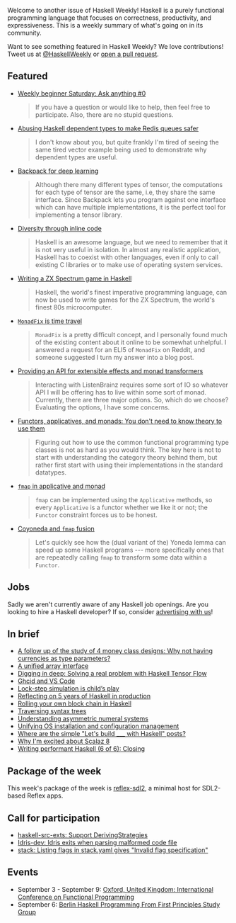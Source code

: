 <!-- 2017-08-24 -->

Welcome to another issue of Haskell Weekly!
Haskell is a purely functional programming language that focuses on correctness, productivity, and expressiveness.
This is a weekly summary of what's going on in its community.

Want to see something featured in Haskell Weekly?
We love contributions!
Tweet us at [@HaskellWeekly](https://twitter.com/haskellweekly) or [open a pull request](https://github.com/haskellweekly/haskellweekly.github.io).

## Featured

-   [Weekly beginner Saturday: Ask anything #0](https://np.reddit.com/r/haskell/comments/6uoogn/weekly_beginner_saturday_ask_anything_0/)

    > If you have a question or would like to help, then feel free to participate. Also, there are no stupid questions.

-   [Abusing Haskell dependent types to make Redis queues safer](https://medium.com/@zyxoas/abusing-haskell-dependent-types-to-make-redis-queues-safer-cc31db943b6c)

    > I don't know about you, but quite frankly I'm tired of seeing the same tired vector example being used to demonstrate why dependent types are useful.

-   [Backpack for deep learning](http://blog.ezyang.com/2017/08/backpack-for-deep-learning/)

    > Although there many different types of tensor,  the computations for each type of tensor are the same, i.e, they share the same interface. Since Backpack lets you program against one interface which can have multiple implementations, it is the perfect tool for implementing a tensor library.

-   [Diversity through inline code](https://www.tweag.io/posts/2017-08-17-inline-code.html)

    > Haskell is an awesome language, but we need to remember that it is not very useful in isolation. In almost any realistic application, Haskell has to coexist with other languages, even if only to call existing C libraries or to make use of operating system services.

-   [Writing a ZX Spectrum game in Haskell](https://dpwright.com/posts/2015/07/17/writing-a-zx-spectrum-game-in-haskell/)

    > Haskell, the world's finest imperative programming language, can now be used to write games for the ZX Spectrum, the world's finest 80s microcomputer.

-   [`MonadFix` is time travel](https://elvishjerricco.github.io/2017/08/22/monadfix-is-time-travel.html)

    > `MonadFix` is a pretty difficult concept, and I personally found much of the existing content about it online to be somewhat unhelpful. I answered a request for an ELI5 of `MonadFix` on Reddit, and someone suggested I turn my answer into a blog post.

-   [Providing an API for extensible effects and monad transformers](https://ocharles.org.uk/blog/posts/2017-08-23-extensible-effects-and-transformers.html)

    > Interacting with ListenBrainz requires some sort of IO so whatever API I will be offering has to live within some sort of monad. Currently, there are three major options. So, which do we choose? Evaluating the options, I have some concerns.

-   [Functors, applicatives, and monads: You don't need to know theory to use them](https://joyfulmantis.github.io/posts/2017-08-23-functors-applicatives-monads.html)

    > Figuring out how to use the common functional programming type classes is not as hard as you would think. The key here is not to start with understanding the category theory behind them, but rather first start with using their implementations in the standard datatypes.

-   [`fmap` in applicative and monad](http://www.halogenandtoast.com/fmap-in-applicative-and-monad/)

    > `fmap` can be implemented using the `Applicative` methods, so every `Applicative` is a functor whether we like it or not; the `Functor` constraint forces us to be honest.

-   [Coyoneda and `fmap` fusion](http://alpmestan.com/posts/2017-08-17-coyoneda-fmap-fusion.html)

    > Let's quickly see how the (dual variant of the) Yoneda lemma can speed up some Haskell programs --- more specifically ones that are repeatedly calling `fmap` to transform some data within a `Functor`.

## Jobs

Sadly we aren't currently aware of any Haskell job openings.
Are you looking to hire a Haskell developer?
If so, consider [advertising with us](https://haskellweekly.news/advertising.html)!

## In brief

-   [A follow up of the study of 4 money class designs: Why not having currencies as type parameters?](https://deque.blog/2017/08/22/a-follow-up-of-the-study-of-4-money-class-designs-why-not-having-currencies-as-type-parameters/)
-   [A unified array interface](http://winterland.me/2017/08/18/an-unified-array-interface)
-   [Digging in deep: Solving a real problem with Haskell Tensor Flow](https://mmhaskell.com/blog/2017/8/21/digging-in-deep-solving-a-real-problem-with-haskell-tensor-flow)
-   [Ghcid and VS Code](https://neilmitchell.blogspot.com/2017/08/ghcid-and-vs-code.html)
-   [Lock-step simulation is child’s play](https://www.youtube.com/watch?v=2kKvVe673MA)
-   [Reflecting on 5 years of Haskell in production](https://www.youtube.com/watch?v=KlfbAneiMNw)
-   [Rolling your own block chain in Haskell](http://www.michaelburge.us/2017/08/17/rolling-your-own-blockchain.html)
-   [Traversing syntax trees](https://twanvl.nl/blog/haskell/traversing-syntax-trees)
-   [Understanding asymmetric numeral systems](https://ro-che.info/articles/2017-08-20-understanding-ans)
-   [Unifying OS installation and configuration management](https://joeyh.name/blog/entry/unifying_OS_installation_and_configuration_management/)
-   [Where are the simple "Let's build ___ with Haskell" posts?](https://www.reddit.com/r/haskell/comments/6uoys8/where_are_the_simple_lets_build_with_haskell_posts/)
-   [Why I'm excited about Scalaz 8](http://degoes.net/articles/scalaz8-is-the-future)
-   [Writing performant Haskell (6 of 6): Closing](https://jship.github.io/posts/2017-08-19-writing-performant-haskell-part-6.html)

## Package of the week

This week's package of the week is [reflex-sdl2](https://hackage.haskell.org/package/reflex-sdl2-0.1.0.0),
a minimal host for SDL2-based Reflex apps.

## Call for participation

-   [haskell-src-exts: Support DerivingStrategies](https://github.com/haskell-suite/haskell-src-exts/issues/375)
-   [Idris-dev: Idris exits when parsing malformed code file](https://github.com/idris-lang/Idris-dev/issues/4013)
-   [stack: Listing flags in stack.yaml gives "Invalid flag specification"](https://github.com/commercialhaskell/stack/issues/3374)

## Events

-   September 3 - September 9: [Oxford, United Kingdom: International Conference on Functional Programming](http://conf.researchr.org/home/icfp-2017)
-   September 6: [Berlin Haskell Programming From First Principles Study Group](https://www.meetup.com/Berlin-Functional-Programming-Group/events/242559370/)
